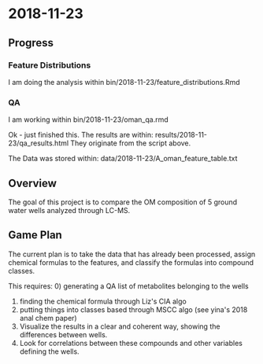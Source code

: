 # 2018-11-23

## Progress

### Feature Distributions

I am doing the analysis within bin/2018-11-23/feature_distributions.Rmd

### QA 
I am working within bin/2018-11-23/oman_qa.rmd

Ok - just finished this. The results are within:
results/2018-11-23/qa_results.html 
They originate from the script above. 

The Data was stored within:
data/2018-11-23/A_oman_feature_table.txt

## Overview

The goal of this project is to compare the OM composition of 5 ground water wells analyzed through LC-MS.

## Game Plan

The current plan is to take the data that has already been processed, assign chemical formulas to the features, and classify the formulas into compound classes. 

This requires:
0) generating a QA list of metabolites belonging to the wells
1) finding the chemical formula through Liz's CIA algo
2) putting things into classes based through MSCC algo (see yina's 2018 anal chem paper)
3) Visualize the results in a clear and coherent way, showing the differences between wells. 
4) Look for correlations between these compounds and other variables defining the wells. 
